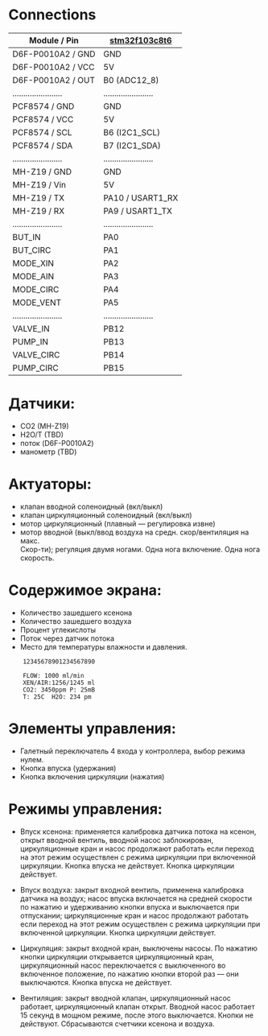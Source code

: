 # Connections

| **Module / Pin**	| **[stm32f103c8t6](https://github.com/pmamonov/stm32f103c8t6/raw/xenomon/STM32_Min_System_Dev_Board.pdf)**	|
|-----------------------|-----------------------|
| D6F-P0010A2 / GND	| GND			|
| D6F-P0010A2 / VCC	| 5V			|
| D6F-P0010A2 / OUT	| B0 (ADC12_8)		|
|.......................|.......................|
| PCF8574 / GND		| GND			|
| PCF8574 / VCC		| 5V			|
| PCF8574 / SCL		| B6 (I2C1_SCL)		|
| PCF8574 / SDA		| B7 (I2C1_SDA)		|
|.......................|.......................|
| MH-Z19 / GND		| GND			|
| MH-Z19 / Vin		| 5V			|
| MH-Z19 / TX		| PA10 / USART1_RX	|
| MH-Z19 / RX		| PA9 / USART1_TX	|
|.......................|.......................|
| BUT_IN		| PA0			|
| BUT_CIRC		| PA1			|
| MODE_XIN		| PA2			|
| MODE_AIN		| PA3			|
| MODE_CIRC		| PA4			|
| MODE_VENT		| PA5			|
|.......................|.......................|
| VALVE_IN		| PB12			|
| PUMP_IN		| PB13			|
| VALVE_CIRC		| PB14			|
| PUMP_CIRC		| PB15			|

# Датчики: 

- CO2 (MH-Z19)
- H2O/T (TBD)
- поток (D6F-P0010A2)
- манометр (TBD)

# Актуаторы:

- клапан вводной соленоидный (вкл/выкл)
- клапан циркуляционный соленоидный (вкл/выкл)
- мотор циркуляционный (плавный — регулировка извне)
- мотор вводной (выкл/ввод воздуха на средн. скор/вентиляция на макс.  
Скор-ти); регуляция двумя ногами. Одна нога
включение. Одна нога скорость.

# Содержимое экрана:

- Количество зашедшего ксенона
- Количество зашедшего воздуха
- Процент углекислоты
- Поток через датчик потока
- Место для температуры влажности и
давления.
```
	12345678901234567890

	FLOW: 1000 ml/min
	XEN/AIR:1256/1245 ml
	CO2: 3450ppm P: 25mB
	T: 25C  H2O: 234 pm
```
# Элементы управления:

- Галетный переключатель 4 входа у контроллера, выбор режима нулем.
- Кнопка впуска (удержания)
- Кнопка включения циркуляции (нажатия)

# Режимы управления:

- Впуск ксенона: применяется калибровка
датчика потока на ксенон, открыт
вводной вентиль, вводной насос
заблокирован, циркуляционные кран и
насос продолжают работать если переход
на этот режим осуществлен с режима
циркуляции при включенной циркуляции.
Кнопка впуска не действует. Кнопка
циркуляции действует.

- Впуск воздуха: закрыт входной вентиль,
применена калибровка датчика на
воздух; насос впуска включается на
средней скорости по нажатию и
удерживанию кнопки впуска и
выключается при отпускании;
циркуляционные кран и насос продолжают
работать если переход на этот режим
осуществлен с режима циркуляции при
включенной циркуляции. Кнопка
циркуляции действует.

- Циркуляция: закрыт входной кран,
выключены насосы. По нажатию кнопки
циркуляции открывается циркуляционный
кран, циркуляционный насос
переключается с выключенного во
включенное положение, по нажатию
кнопки второй раз — они выключаются.
Кнопка впуска не действует.

- Вентиляция: закрыт вводной клапан,
циркуляционный насос работает,
циркуляционный клапан открыт. Вводной
насос работает 15 секунд в мощном
режиме, после этого выключается. Кнопки
не действуют. Сбрасываются счетчики
ксенона и воздуха.

